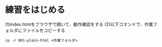 # 練習をはじめる

(1)index.htmlをブラウザで開いて、動作確認をする
(2)以下コマンドで、作業フォルダにファイルをコピーする

```
cp -r 001-plain-html <作業フォルダ>
```
